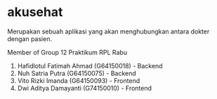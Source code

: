 # akusehat
Merupakan sebuah aplikasi yang akan menghubungkan antara dokter dengan pasien.

Member of Group 12 Praktikum RPL Rabu
1. Hafidlotul Fatimah Ahmad (G64150018) - Backend
2. Nuh Satria Putra (G64150075) - Backend
3. Vito Rizki Imanda (G64150093) - Frontend
4. Dwi Aditya Damayanti (G74150010) - Frontend


